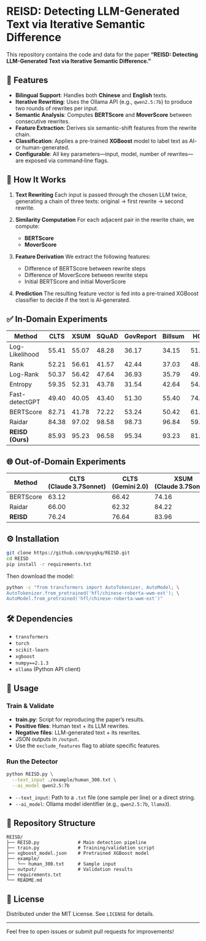 # REISD: Detecting LLM-Generated Text via Iterative Semantic Difference

This repository contains the code and data for the paper **“REISD: Detecting LLM-Generated Text via Iterative Semantic Difference.”**

## 🚀 Features

* **Bilingual Support**: Handles both **Chinese** and **English** texts.
* **Iterative Rewriting**: Uses the Ollama API (e.g., `qwen2.5:7b`) to produce two rounds of rewrites per input.
* **Semantic Analysis**: Computes **BERTScore** and **MoverScore** between consecutive rewrites.
* **Feature Extraction**: Derives six semantic-shift features from the rewrite chain.
* **Classification**: Applies a pre-trained **XGBoost** model to label text as AI- or human-generated.
* **Configurable**: All key parameters—input, model, number of rewrites—are exposed via command‑line flags.

## 🧩 How It Works

1. **Text Rewriting**
   Each input is passed through the chosen LLM twice, generating a chain of three texts: original → first rewrite → second rewrite.

2. **Similarity Computation**
   For each adjacent pair in the rewrite chain, we compute:

   * **BERTScore**
   * **MoverScore**

3. **Feature Derivation**
   We extract the following features:

   * Difference of BERTScore between rewrite steps
   * Difference of MoverScore between rewrite steps
   * Initial BERTScore and initial MoverScore

4. **Prediction**
   The resulting feature vector is fed into a pre-trained XGBoost classifier to decide if the text is AI‑generated.

## ✅ In‑Domain Experiments

| Method           | CLTS  | XSUM  | SQuAD | GovReport | Billsum | HC3   |
| ---------------- | ----- | ----- | ----- | --------- | ------- | ----- |
| Log-Likelihood   | 55.41 | 55.07 | 48.28 | 36.17     | 34.15   | 51.79 |
| Rank             | 52.21 | 56.61 | 41.57 | 42.44     | 37.03   | 48.31 |
| Log-Rank         | 50.37 | 56.42 | 47.64 | 36.93     | 35.79   | 49.98 |
| Entropy          | 59.35 | 52.31 | 43.78 | 31.54     | 42.64   | 54.64 |
| Fast-detectGPT   | 49.40 | 40.05 | 43.40 | 51.30     | 55.40   | 74.46 |
| BERTScore        | 82.71 | 41.78 | 72.22 | 53.24     | 50.42   | 61.17 |
| Raidar           | 84.38 | 97.02 | 98.58 | 98.73     | 96.84   | 59.24 |
| **REISD (Ours)** | 85.93 | 95.23 | 96.58 | 95.34     | 93.23   | 81.20 |

## 🌐 Out‑of‑Domain Experiments

| Method    | CLTS (Claude 3.7Sonnet) | CLTS (Gemini 2.0) | XSUM (Claude 3.7Sonnet) | XSUM (Gemini 2.0) |
| --------- | ----------------------- | ----------------- | ----------------------- | ----------------- |
| BERTScore | 63.12                   | 66.42             | 74.16                   | 66.90             |
| Raidar    | 66.00                   | 62.32             | 84.22                   | 66.02             |
| **REISD** | 76.24              | 76.64         | 83.96               | 83.35         |

## ⚙️ Installation

```bash
git clone https://github.com/qsyqkq/REISD.git
cd REISD
pip install -r requirements.txt
```

Then download the model:

```bash
python -c "from transformers import AutoTokenizer, AutoModel; \
AutoTokenizer.from_pretrained('hfl/chinese-roberta-wwm-ext'); \
AutoModel.from_pretrained('hfl/chinese-roberta-wwm-ext')"
```

## 🛠 Dependencies

* `transformers`
* `torch`
* `scikit-learn`
* `xgboost`
* `numpy==2.1.3`
* `ollama` (Python API client)

## 🎯 Usage

### Train & Validate

* **train.py**: Script for reproducing the paper’s results.
* **Positive files**: Human text + its LLM rewrites.
* **Negative files**: LLM-generated text + its rewrites.
* JSON outputs in `/output`.
* Use the `exclude_features` flag to ablate specific features.

### Run the Detector

```bash
python REISD.py \
  --text_input ./example/human_300.txt \
  --ai_model qwen2.5:7b
```

* `--text_input`: Path to a `.txt` file (one sample per line) or a direct string.
* `--ai_model`: Ollama model identifier (e.g., `qwen2.5:7b`, `llama3`).



## 📂 Repository Structure

```
REISD/
├── REISD.py              # Main detection pipeline
├── train.py              # Training/validation script
├── xgboost_model.json    # Pretrained XGBoost model
├── example/
│   └── human_300.txt     # Sample input
├── output/               # Validation results
├── requirements.txt
└── README.md
```

## 📜 License

Distributed under the MIT License. See `LICENSE` for details.

---

Feel free to open issues or submit pull requests for improvements!

